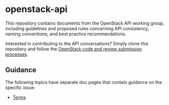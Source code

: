 openstack-api
=============

This repository contains documents from the OpenStack API working group,
including guidelines and proposed rules concerning API consistency, naming
conventions, and best practice recommendations.

Interested in contributing to the API conversations? Simply clone this
repository and follow the [OpenStack code and review submission
processes](processes).

Guidance
--------

The following topics have separate doc pages that contain guidance on the
specific issue:

* [Terms](terms.md)

[processes]: https://wiki.openstack.org/wiki/How_To_Contribute

